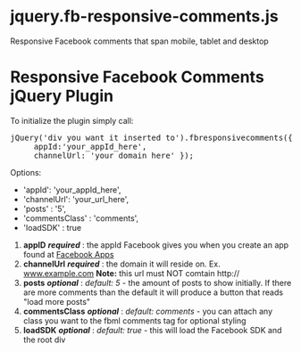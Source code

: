 jquery.fb-responsive-comments.js
================================

Responsive Facebook comments that span mobile, tablet and desktop

# <h1>Responsive Facebook Comments jQuery Plugin</h1>

To initialize the plugin simply call:
 <pre>
jQuery('div you want it inserted to').fbresponsivecomments({
     appId:'your_appId_here',
     channelUrl: 'your_domain_here' });
</pre>
Options:
* 'appId': 'your_appId_here',              
* 'channelUrl': 'your_url_here',               
* 'posts' : '5',                              
* 'commentsClass' : 'comments',                 
* 'loadSDK' : true                             

1. **appID** _**required**_ : the appId Facebook gives you when you create an app found at [Facebook Apps](http://developers.facebook.com/apps)
2. **channelUrl** _**required**_ : the domain it will reside on. Ex. www.example.com **Note:** this url must NOT comtain http://
3. **posts** _**optional**_  : _default: 5_  - the amount of posts to show initially. If there are more comments than the default it will produce a button that reads "load more posts"
4. **commentsClass** _**optional**_ : _default: comments_ - you can attach any class you want to the fbml comments tag for optional styling
5. **loadSDK** _**optional**_ : _default: true_ - this will load the Facebook SDK and the root div